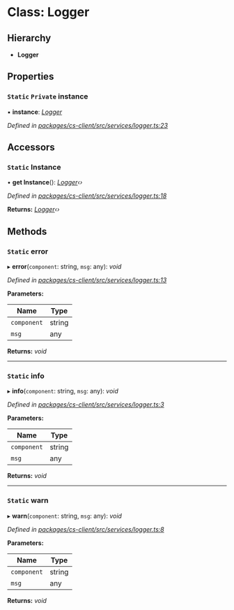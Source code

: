 # Class: Logger

## Hierarchy

* **Logger**

## Properties

### `Static` `Private` instance

▪ **instance**: *[Logger](_cs_client_src_services_logger_.logger.md)*

*Defined in [packages/cs-client/src/services/logger.ts:23](https://github.com/TNOCS/csnext/blob/34474da7/packages/cs-client/src/services/logger.ts#L23)*

## Accessors

### `Static` Instance

• **get Instance**(): *[Logger](_cs_client_src_services_logger_.logger.md)‹›*

*Defined in [packages/cs-client/src/services/logger.ts:18](https://github.com/TNOCS/csnext/blob/34474da7/packages/cs-client/src/services/logger.ts#L18)*

**Returns:** *[Logger](_cs_client_src_services_logger_.logger.md)‹›*

## Methods

### `Static` error

▸ **error**(`component`: string, `msg`: any): *void*

*Defined in [packages/cs-client/src/services/logger.ts:13](https://github.com/TNOCS/csnext/blob/34474da7/packages/cs-client/src/services/logger.ts#L13)*

**Parameters:**

Name | Type |
------ | ------ |
`component` | string |
`msg` | any |

**Returns:** *void*

___

### `Static` info

▸ **info**(`component`: string, `msg`: any): *void*

*Defined in [packages/cs-client/src/services/logger.ts:3](https://github.com/TNOCS/csnext/blob/34474da7/packages/cs-client/src/services/logger.ts#L3)*

**Parameters:**

Name | Type |
------ | ------ |
`component` | string |
`msg` | any |

**Returns:** *void*

___

### `Static` warn

▸ **warn**(`component`: string, `msg`: any): *void*

*Defined in [packages/cs-client/src/services/logger.ts:8](https://github.com/TNOCS/csnext/blob/34474da7/packages/cs-client/src/services/logger.ts#L8)*

**Parameters:**

Name | Type |
------ | ------ |
`component` | string |
`msg` | any |

**Returns:** *void*
